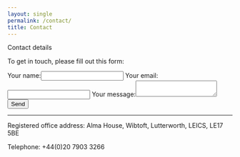 ```yaml
---
layout: single
permalink: /contact/
title: Contact
---
```


Contact details

To get in touch, please fill out this form:

<form action="https://formspree.io/f/xqaebqzd" method="POST">
  <label>Your name:<input type="text" name="name"></label>
  <label>Your email:<input type="email" name="email"></label>
  <label>Your message:<textarea name="message"></textarea></label>
  <button type="submit">Send</button>
</form>

---

Registered office address:
Alma House,
Wibtoft,
Lutterworth,
LEICS,
LE17 5BE

Telephone: +44(0)20 7903 3266

